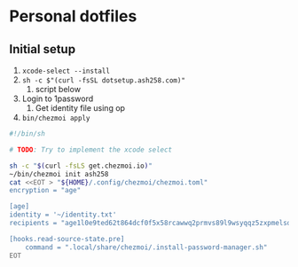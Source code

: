 # Personal dotfiles

## Initial setup

1. `xcode-select --install`
1. `sh -c $"(curl -fsSL dotsetup.ash258.com)"`
   1. script below
1. Login to 1password
   1. Get identity file using op
1. `bin/chezmoi apply`

```bash
#!/bin/sh

# TODO: Try to implement the xcode select

sh -c "$(curl -fsLS get.chezmoi.io)"
~/bin/chezmoi init ash258
cat <<EOT > "${HOME}/.config/chezmoi/chezmoi.toml"
encryption = "age"

[age]
identity = '~/identity.txt'
recipients = "age1l0e9ted62t864dcf0f5x58rcawwq2prmvs89l9wsyqqz5zxpmelsqh289t"

[hooks.read-source-state.pre]
    command = ".local/share/chezmoi/.install-password-manager.sh"
EOT
```
